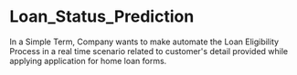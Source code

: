 # Loan_Status_Prediction
In a Simple Term, Company wants to make automate the Loan Eligibility Process in a real time scenario related to customer's detail provided while applying application for home loan forms.
